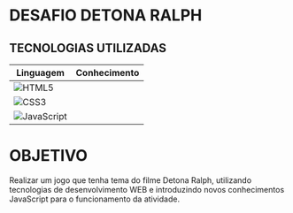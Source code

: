 # DESAFIO DETONA RALPH

## TECNOLOGIAS UTILIZADAS
| Linguagem | Conhecimento |
| ----------- | -------------- |
|![HTML5](https://img.shields.io/badge/HTML5-E34F26?style=for-the-badge&logo=html5&logoColor=white) | 
|![CSS3](https://img.shields.io/badge/CSS3-1572B6?style=for-the-badge&logo=css3&logoColor=white) |
|![JavaScript](https://img.shields.io/badge/JavaScript-F7DF1E?style=for-the-badge&logo=javascript&logoColor=black) |

# OBJETIVO
Realizar um jogo que tenha tema do filme Detona Ralph, utilizando tecnologias de desenvolvimento WEB e introduzindo novos conhecimentos JavaScript para o funcionamento da atividade.
